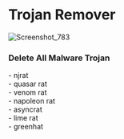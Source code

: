 # Trojan Remover

![Screenshot_783](https://user-images.githubusercontent.com/61135648/95359467-c2ec9f00-08fc-11eb-8468-1ab21ff2f804.png)

<h3> Delete All Malware Trojan </h3>
<p>
- njrat <br>
- quasar rat<br>
- venom rat<br>
- napoleon rat<br>
- asyncrat<br>
- lime rat<br>
- greenhat<br>
  </p>
